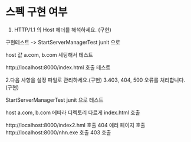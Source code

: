 <h1>스펙 구현 여부</h1>

1. HTTP/1.1 의 Host 헤더를 해석하세요. (구현)

구현테스트 -> StartServerManagerTest junit 으로

host 값 a.com,  b.com 세팅해서 테스트

http://localhost:8000/index.html 호출 테스트


2.다음 사항을 설정 파일로 관리하세요.(구현)
3.403, 404, 500 오류를 처리합니다.(구현)


StartServerManagerTest junit 으로 테스트 

host a.com, b.com 에따라 디렉토리 다르게 index.html 호출

http://localhost:8000/index2.hml 호출 404 에러 페이지 호출
http://localhost:8000/nhn.exe 호출 403 호출








